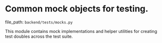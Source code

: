 # Common mock objects for testing.

  file_path: `backend/tests/mocks.py`

This module contains mock implementations and helper utilities
for creating test doubles across the test suite.
